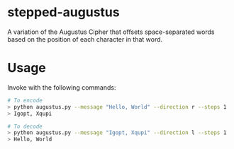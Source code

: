 # stepped-augustus
A variation of the Augustus Cipher that offsets space-separated words based on the position of each character in that word.

# Usage
Invoke with the following commands:
```bash
# To encode
> python augustus.py --message "Hello, World" --direction r --steps 1
> Igopt, Xqupi

# To decode
> python augustus.py --message "Igopt, Xqupi" --direction l --steps 1
> Hello, World
```

